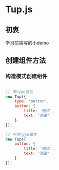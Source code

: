 # Tup.js

## 初衷
学习前端写的小demo

## 创建组件方法

### 构造模式创建组件
```javascript

// 带type属性
new Tup({
	type: 'button',
	button: {
		title: '测试',
		text: '测试'
	}
});

// 不带type属性
new Tup({
	button: {
		title: '测试'.
		text: '测试'
	}
});
	
```
